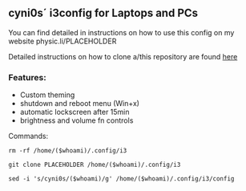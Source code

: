 ## cyni0s´ i3config for Laptops and PCs

You can find detailed in instructions on how to use this config on my website physic.li/PLACEHOLDER

Detailed instructions on how to clone a/this repository are found [here](https://physic.li/PLACEHOLDER)

### Features:
* Custom theming
* shutdown and reboot menu (Win+x)
* automatic lockscreen after 15min
* brightness and volume fn controls

Commands:

`rm -rf /home/($whoami)/.config/i3`

`git clone PLACEHOLDER /home/($whoami)/.config/i3`

`sed -i 's/cyni0s/($whoami)/g' /home/($whoami)/.config/i3/config`